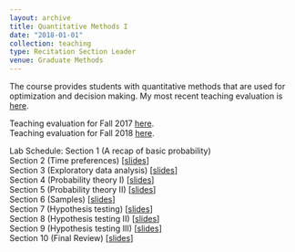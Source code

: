 ```yaml
---
layout: archive
title: Quantitative Methods I
date: "2018-01-01"
collection: teaching
type: Recitation Section Leader
venue: Graduate Methods
---
```


The course provides students with quantitative methods that are used for optimization and decision making. My most recent teaching evaluation is [here](https://shanexuan.github.io/files/qm1-eval-fa18.pdf). 

Teaching evaluation for Fall 2017 [here](https://shanexuan.github.io/files/qm1-eval-fa17.pdf).  
Teaching evaluation for Fall 2018 [here](https://shanexuan.github.io/files/qm1-eval-fa18.pdf).

Lab Schedule: 
Section 1 (A recap of basic probability)  
Section 2 (Time preferences) [[slides](https://shanexuan.github.io/files/qm1-slides/time.pdf)]  
Section 3 (Exploratory data analysis) [[slides](https://shanexuan.github.io/files/qm1-slides/explore.pdf)]  
Section 4 (Probability theory I) [[slides](https://shanexuan.github.io/files/qm1-slides/prob1.pdf)]  
Section 5 (Probability theory II) [[slides](https://shanexuan.github.io/files/qm1-slides/prob2.pdf)]  
Section 6 (Samples) [[slides](https://shanexuan.github.io/files/qm1-slides/sample.pdf)]  
Section 7 (Hypothesis testing) [[slides](https://shanexuan.github.io/files/qm1-slides/hyp1.pdf)]  
Section 8 (Hypothesis testing II) [[slides](https://shanexuan.github.io/files/qm1-slides/hyp2.pdf)]  
Section 9 (Hypothesis testing III) [[slides](https://shanexuan.github.io/files/qm1-slides/hyp3.pdf)]  
Section 10 (Final Review) [[slides](https://shanexuan.github.io/files/qm1-slides/hyp-review.pdf)]  
